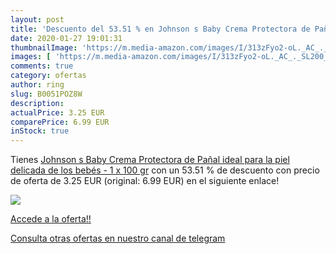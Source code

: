 ```yaml
---
layout: post
title: 'Descuento del 53.51 % en Johnson s Baby Crema Protectora de Pañal'
date: 2020-01-27 19:01:31
thumbnailImage: 'https://m.media-amazon.com/images/I/313zFyo2-oL._AC_._SL200_.jpg'
images: [ 'https://m.media-amazon.com/images/I/313zFyo2-oL._AC_._SL200_.jpg' ]
comments: true
category: ofertas
author: ring
slug: B0051POZ8W
description:
actualPrice: 3.25 EUR
comparePrice: 6.99 EUR
inStock: true
---
```


Tienes [Johnson s Baby Crema Protectora de Pañal  ideal para la piel delicada de los bebés - 1 x 100 gr](https://www.amazon.com/dp/B0051POZ8W/?tag=redken08-20) con un 53.51 % de descuento con precio de oferta de 3.25 EUR (original: 6.99 EUR) en el siguiente enlace!

[![](https://m.media-amazon.com/images/I/313zFyo2-oL._AC_._SL200_.jpg)](https://www.amazon.com/dp/B0051POZ8W/?tag=redken08-20)

[Accede a la oferta!!](https://www.amazon.com/dp/B0051POZ8W/?tag=redken08-20)

[Consulta otras ofertas en nuestro canal de telegram](https://t.me/s/ofertas25)
